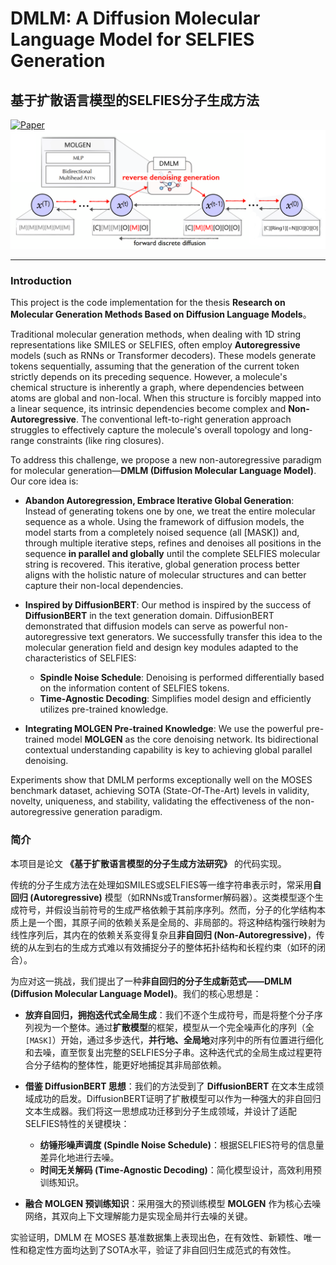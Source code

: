 # DMLM: A Diffusion Molecular Language Model for SELFIES Generation
## 基于扩散语言模型的SELFIES分子生成方法

[![Paper](https://img.shields.io/badge/Paper-PDF-red)](./毕业论文终稿.pdf) ![Model Architecture](./模型框架图.png) 

---

### Introduction

This project is the code implementation for the thesis **Research on Molecular Generation Methods Based on Diffusion Language Models**。

Traditional molecular generation methods, when dealing with 1D string representations like SMILES or SELFIES, often employ **Autoregressive** models (such as RNNs or Transformer decoders). These models generate tokens sequentially, assuming that the generation of the current token strictly depends on its preceding sequence. However, a molecule's chemical structure is inherently a graph, where dependencies between atoms are global and non-local. When this structure is forcibly mapped into a linear sequence, its intrinsic dependencies become complex and **Non-Autoregressive**. The conventional left-to-right generation approach struggles to effectively capture the molecule's overall topology and long-range constraints (like ring closures).

To address this challenge, we propose a new non-autoregressive paradigm for molecular generation—**DMLM (Diffusion Molecular Language Model)**. Our core idea is:

-   **Abandon Autoregression, Embrace Iterative Global Generation**: Instead of generating tokens one by one, we treat the entire molecular sequence as a whole. Using the framework of diffusion models, the model starts from a completely noised sequence (all [MASK]) and, through multiple iterative steps, refines and denoises all positions in the sequence **in parallel and globally** until the complete SELFIES molecular string is recovered. This iterative, global generation process better aligns with the holistic nature of molecular structures and can better capture their non-local dependencies.

-   **Inspired by DiffusionBERT**: Our method is inspired by the success of **DiffusionBERT** in the text generation domain. DiffusionBERT demonstrated that diffusion models can serve as powerful non-autoregressive text generators. We successfully transfer this idea to the molecular generation field and design key modules adapted to the characteristics of SELFIES:
    -   **Spindle Noise Schedule**: Denoising is performed differentially based on the information content of SELFIES tokens.
    -   **Time-Agnostic Decoding**: Simplifies model design and efficiently utilizes pre-trained knowledge.
      
-   **Integrating MOLGEN Pre-trained Knowledge**: We use the powerful pre-trained model **MOLGEN** as the core denoising network. Its bidirectional contextual understanding capability is key to achieving global parallel denoising.

Experiments show that DMLM performs exceptionally well on the MOSES benchmark dataset, achieving SOTA (State-Of-The-Art) levels in validity, novelty, uniqueness, and stability, validating the effectiveness of the non-autoregressive generation paradigm.

### 简介 

本项目是论文 **《基于扩散语言模型的分子生成方法研究》** 的代码实现。

传统的分子生成方法在处理如SMILES或SELFIES等一维字符串表示时，常采用**自回归 (Autoregressive)** 模型（如RNNs或Transformer解码器）。这类模型逐个生成符号，并假设当前符号的生成严格依赖于其前序序列。然而，分子的化学结构本质上是一个图，其原子间的依赖关系是全局的、非局部的。将这种结构强行映射为线性序列后，其内在的依赖关系变得复杂且**非自回归 (Non-Autoregressive)**，传统的从左到右的生成方式难以有效捕捉分子的整体拓扑结构和长程约束（如环的闭合）。

为应对这一挑战，我们提出了一种**非自回归的分子生成新范式——DMLM (Diffusion Molecular Language Model)**。我们的核心思想是：

-   **放弃自回归，拥抱迭代式全局生成**：我们不逐个生成符号，而是将整个分子序列视为一个整体。通过**扩散模型**的框架，模型从一个完全噪声化的序列（全`[MASK]`）开始，通过多步迭代，**并行地、全局地**对序列中的所有位置进行细化和去噪，直至恢复出完整的SELFIES分子串。这种迭代式的全局生成过程更符合分子结构的整体性，能更好地捕捉其非局部依赖。

-   **借鉴 DiffusionBERT 思想**：我们的方法受到了 **DiffusionBERT** 在文本生成领域成功的启发。DiffusionBERT证明了扩散模型可以作为一种强大的非自回归文本生成器。我们将这一思想成功迁移到分子生成领域，并设计了适配SELFIES特性的关键模块：
    -   **纺锤形噪声调度 (Spindle Noise Schedule)**：根据SELFIES符号的信息量差异化地进行去噪。
    -   **时间无关解码 (Time-Agnostic Decoding)**：简化模型设计，高效利用预训练知识。

-   **融合 MOLGEN 预训练知识**：采用强大的预训练模型 **MOLGEN** 作为核心去噪网络，其双向上下文理解能力是实现全局并行去噪的关键。

实验证明，DMLM 在 MOSES 基准数据集上表现出色，在有效性、新颖性、唯一性和稳定性方面均达到了SOTA水平，验证了非自回归生成范式的有效性。

